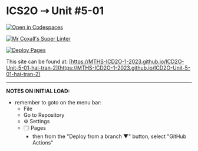 # ICS2O ⇢ Unit #5-01

[![Open in Codespaces](https://classroom.github.com/assets/launch-codespace-7f7980b617ed060a017424585567c406b6ee15c891e84e1186181d67ecf80aa0.svg)](https://classroom.github.com/open-in-codespaces?assignment_repo_id=14840292)

[![Mr Coxall's Super Linter](https://github.com/MTHS-ICD2O-1-2023/ICD2O-Unit-5-01-hai-tran-2/workflows/Mr%20Coxall's%20Super%20Linter/badge.svg)](https://github.com/MTHS-ICD2O-1-2023/ICD2O-Unit-5-01-hai-tran-2/actions)

[![Deploy Pages](https://github.com/MTHS-ICD2O-1-2023/ICD2O-Unit-5-01-hai-tran-2/workflows/Deploy%20Pages/badge.svg)](https://github.com/MTHS-ICD2O-1-2023/ICD2O-Unit-5-01-hai-tran-2/actions)

This site can be found at: [https://MTHS-ICD2O-1-2023.github.io/ICD2O-Unit-5-01-hai-tran-2](https://MTHS-ICD2O-1-2023.github.io/ICD2O-Unit-5-01-hai-tran-2)

---

**NOTES ON INITIAL LOAD:**
- remember to goto on the menu bar:
  - File
  - Go to Repository
  - ⚙ Settings
  - 🗔 Pages
    - then from the "Deploy from a branch ▼" button, select "GitHub Actions"
